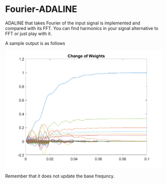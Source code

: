 # Fourier-ADALINE
ADALINE that takes Fourier of the input signal is implemented and compared with its FFT. You can find harmonics in your signal alternative to FFT or just play with it.

A sample output is as follows 


![](https://github.com/decanbay/Fourier-ADALINE/blob/master/Weights.png)

Remember that it does not update the base frequncy.
